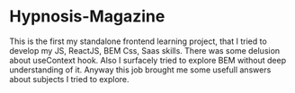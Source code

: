 # Hypnosis-Magazine
This is the first my standalone frontend learning project, that I tried to develop my JS, ReactJS, BEM Css, Saas skills.
There was some delusion about useContext hook. Also I surfacely tried to explore BEM without deep understanding of it.
Anyway this job brought me some usefull answers about subjects I tried to explore.

